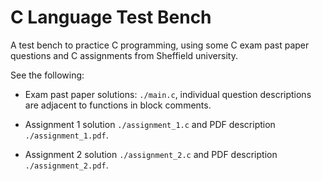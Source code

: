 # C Language Test Bench

A test bench to practice C programming, using some C exam past paper questions and C assignments from Sheffield university.

See the following:

- Exam past paper solutions: `./main.c`, individual question descriptions are adjacent to functions in block comments.

- Assignment 1 solution `./assignment_1.c` and PDF description `./assignment_1.pdf`.

- Assignment 2 solution `./assignment_2.c` and PDF description `./assignment_2.pdf`.
